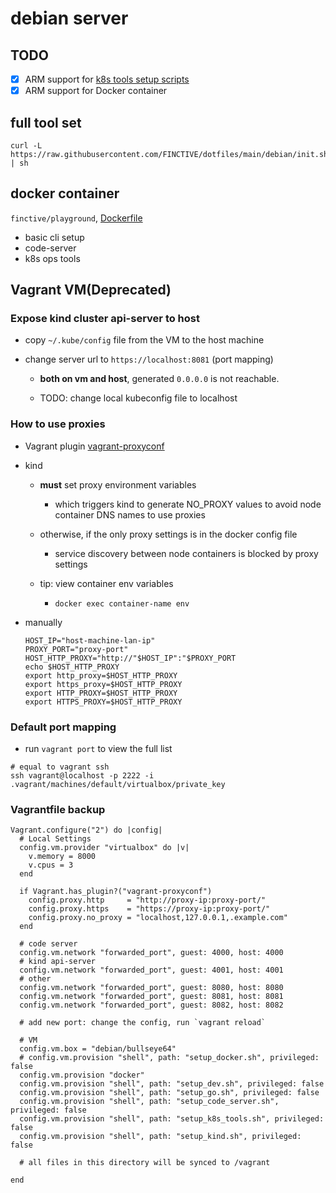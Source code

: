 # debian server

## TODO

- [x] ARM support for [k8s tools setup scripts](https://github.com/FINCTIVE/dotfiles/blob/main/debian/setup_k8s_tools.sh)
- [x] ARM support for Docker container

## full tool set 

```
curl -L https://raw.githubusercontent.com/FINCTIVE/dotfiles/main/debian/init.sh | sh
```

## docker container

`finctive/playground`, [Dockerfile](https://github.com/FINCTIVE/dotfiles/blob/main/debian/Dockerfile)

- basic cli setup
- code-server
- k8s ops tools

## Vagrant VM(Deprecated)

### Expose kind cluster api-server to host

- copy `~/.kube/config` file from the VM to the host machine

- change server url to `https://localhost:8081` (port mapping)

  - **both on vm and host**, generated `0.0.0.0` is not reachable.
  
  - TODO: change local kubeconfig file to localhost

### How to use proxies

- Vagrant plugin [vagrant-proxyconf](https://github.com/tmatilai/vagrant-proxyconf)

- kind
  - **must** set proxy environment variables

    - which triggers kind to generate NO_PROXY values to avoid node container DNS names to use proxies

  - otherwise, if the only proxy settings is in the docker config file
  
    - service discovery between node containers is blocked by proxy settings

  - tip: view container env variables

    - `docker exec container-name env`

- manually

    ```
    HOST_IP="host-machine-lan-ip"
    PROXY_PORT="proxy-port"
    HOST_HTTP_PROXY="http://"$HOST_IP":"$PROXY_PORT
    echo $HOST_HTTP_PROXY
    export http_proxy=$HOST_HTTP_PROXY
    export https_proxy=$HOST_HTTP_PROXY
    export HTTP_PROXY=$HOST_HTTP_PROXY
    export HTTPS_PROXY=$HOST_HTTP_PROXY
    ```

### Default port mapping

- run `vagrant port` to view the full list

```
# equal to vagrant ssh
ssh vagrant@localhost -p 2222 -i .vagrant/machines/default/virtualbox/private_key
```

### Vagrantfile backup

```
Vagrant.configure("2") do |config|
  # Local Settings
  config.vm.provider "virtualbox" do |v|
    v.memory = 8000
    v.cpus = 3
  end
  
  if Vagrant.has_plugin?("vagrant-proxyconf")
    config.proxy.http     = "http://proxy-ip:proxy-port/"
    config.proxy.https    = "https://proxy-ip:proxy-port/"
    config.proxy.no_proxy = "localhost,127.0.0.1,.example.com"
  end

  # code server
  config.vm.network "forwarded_port", guest: 4000, host: 4000
  # kind api-server
  config.vm.network "forwarded_port", guest: 4001, host: 4001
  # other
  config.vm.network "forwarded_port", guest: 8080, host: 8080
  config.vm.network "forwarded_port", guest: 8081, host: 8081
  config.vm.network "forwarded_port", guest: 8082, host: 8082

  # add new port: change the config, run `vagrant reload`

  # VM
  config.vm.box = "debian/bullseye64"
  # config.vm.provision "shell", path: "setup_docker.sh", privileged: false
  config.vm.provision "docker"
  config.vm.provision "shell", path: "setup_dev.sh", privileged: false
  config.vm.provision "shell", path: "setup_go.sh", privileged: false
  config.vm.provision "shell", path: "setup_code_server.sh", privileged: false
  config.vm.provision "shell", path: "setup_k8s_tools.sh", privileged: false
  config.vm.provision "shell", path: "setup_kind.sh", privileged: false

  # all files in this directory will be synced to /vagrant

end
```